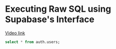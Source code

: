 # Executing Raw SQL using Supabase's Interface

[Video link](https://www.egghead.io/lessons/supabase-executing-raw-sql-using-supabase-s-interface?pl=supabase-84e58958)

<TimeStamp start="0:30" end="0:35">

```sql
select * from auth.users;
```

</TimeStamp>